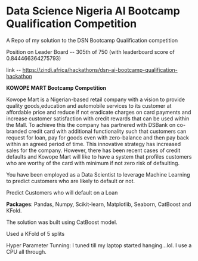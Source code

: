 # Data Science Nigeria AI Bootcamp Qualification Competition

A Repo of my solution to the DSN Bootcamp Qualification competition

Position on Leader Board -- 305th of 750 (with leaderboard score of 0.844466364275793)

link -- https://zindi.africa/hackathons/dsn-ai-bootcamp-qualification-hackathon

**KOWOPE MART Bootcamp Competition**


Kowope Mart is a Nigerian-based retail company with a vision to provide quality goods,education and automobile services to its customer at affordable price and reduce if not eradicate charges on card payments and increase customer satisfaction with credit rewards that can be used within the Mall. To achieve this the company has partnered with DSBank on co-branded credit card with additional functionality such that customers can request for loan, pay for goods even with zero-balance and then pay back within an agreed period of time. This innovative strategy has increased sales for the company. However, there has been recent cases of credit defaults and Kowope Mart will like to have a system that profiles customers who are worthy of the card with minimum if not zero risk of defaulting.

You have been employed as a Data Scientist to leverage Machine Learning to predict customers who are likely to default or not.

Predict Customers who will default on a Loan



**Packages**: Pandas, Numpy, Scikit-learn, Matplotlib, Seaborn, CatBoost and KFold.

The solution was built using CatBoost model.

Used a KFold of 5 splits 

Hyper Parameter Tunning:  I tuned till my laptop started hanging...lol. I use a CPU all through.

